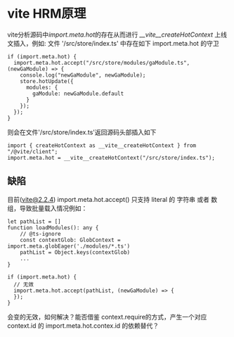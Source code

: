 # vite HRM原理

vite分析源码中*import.meta.hot*的存在从而进行 *__vite__createHotContext* 上线文插入，例如:
文件 '/src/store/index.ts' 中存在如下 import.meta.hot 的守卫
```
if (import.meta.hot) {
  import.meta.hot.accept("/src/store/modules/gaModule.ts", (newGaModule) => {
    console.log("newGaModule", newGaModule);
    store.hotUpdate({
      modules: {
        gaModule: newGaModule.default
      }
    });
  });
}
```
则会在文件'/src/store/index.ts'返回源码头部插入如下
```
import { createHotContext as __vite__createHotContext } from "/@vite/client";
import.meta.hot = __vite__createHotContext("/src/store/index.ts");
```

## 缺陷

目前(vite@2.2.4) import.meta.hot.accept() 只支持 literal 的 字符串 或者 数组，导致批量载入情况例如：

```
let pathList = []
function loadModules(): any {
    // @ts-ignore
    const contextGlob: GlobContext = import.meta.globEager('./modules/*.ts')
    pathList = Object.keys(contextGlob)
    ...
}

if (import.meta.hot) {
  // 无效
  import.meta.hot.accept(pathList, (newGaModule) => {
  });
}
```
会变的无效，如何解决？能否借鉴 context.require的方式，产生一个对应 context.id 的 import.meta.hot.contex.id 的依赖替代？
